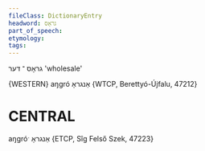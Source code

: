 ```yaml
---
fileClass: DictionaryEntry
headword: גראָס
part_of_speech: 
etymology: 
tags: 
---
```

גראָס
־
דער
'wholesale'

{WESTERN}
aŋgró אַנגראָ {WTCP, Berettyó-Újfalu, 47212}

CENTRAL
========

aŋgróˑ אַנגראָ {ETCP, Sîg Felső Szek, 47223}
